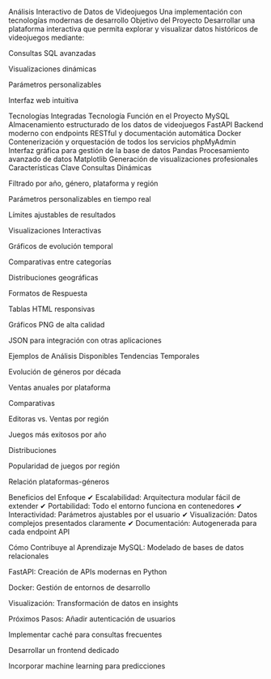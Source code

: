 Análisis Interactivo de Datos de Videojuegos
Una implementación con tecnologías modernas de desarrollo
Objetivo del Proyecto
Desarrollar una plataforma interactiva que permita explorar y visualizar datos históricos de videojuegos mediante:

Consultas SQL avanzadas

Visualizaciones dinámicas

Parámetros personalizables

Interfaz web intuitiva

Tecnologías Integradas
Tecnología	Función en el Proyecto
MySQL	Almacenamiento estructurado de los datos de videojuegos
FastAPI	Backend moderno con endpoints RESTful y documentación automática
Docker	Contenerización y orquestación de todos los servicios
phpMyAdmin	Interfaz gráfica para gestión de la base de datos
Pandas	Procesamiento avanzado de datos
Matplotlib	Generación de visualizaciones profesionales
Características Clave
Consultas Dinámicas

Filtrado por año, género, plataforma y región

Parámetros personalizables en tiempo real

Límites ajustables de resultados

Visualizaciones Interactivas

Gráficos de evolución temporal

Comparativas entre categorías

Distribuciones geográficas

Formatos de Respuesta

Tablas HTML responsivas

Gráficos PNG de alta calidad

JSON para integración con otras aplicaciones

Ejemplos de Análisis Disponibles
Tendencias Temporales

Evolución de géneros por década

Ventas anuales por plataforma

Comparativas

Editoras vs. Ventas por región

Juegos más exitosos por año

Distribuciones

Popularidad de juegos por región

Relación plataformas-géneros

Beneficios del Enfoque
✔ Escalabilidad: Arquitectura modular fácil de extender
✔ Portabilidad: Todo el entorno funciona en contenedores
✔ Interactividad: Parámetros ajustables por el usuario
✔ Visualización: Datos complejos presentados claramente
✔ Documentación: Autogenerada para cada endpoint API

Cómo Contribuye al Aprendizaje
MySQL: Modelado de bases de datos relacionales

FastAPI: Creación de APIs modernas en Python

Docker: Gestión de entornos de desarrollo

Visualización: Transformación de datos en insights

Próximos Pasos: 
Añadir autenticación de usuarios

Implementar caché para consultas frecuentes

Desarrollar un frontend dedicado

Incorporar machine learning para predicciones
